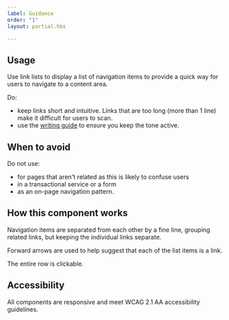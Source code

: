 ```yaml
---
label: Guidance
order: "1"
layout: partial.hbs

---
```

## Usage

Use link lists to display a list of navigation items to provide a quick way for users to navigate to a content area.

Do:

* keep links short and intuitive. Links that are too long (more than 1 line) make it difficult for users to scan.
* use the [writing guide](https://www.digital.nsw.gov.au/digital-service-toolkit/guides/content-101) to ensure you keep the tone active.

## When to avoid

Do not use:

* for pages that aren't related as this is likely to confuse users
* in a transactional service or a form
* as an on-page navigation pattern.

## How this component works

Navigation items are separated from each other by a fine line, grouping related links, but keeping the individual links separate.

Forward arrows are used to help suggest that each of the list items is a link.

The entire row is clickable.

## Accessibility

All components are responsive and meet WCAG 2.1 AA accessibility guidelines.